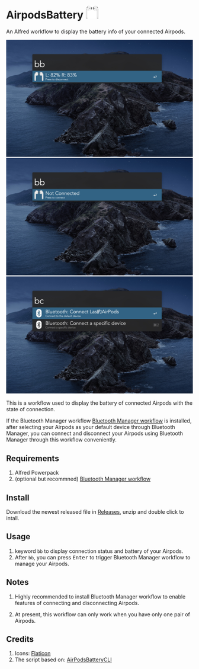 # AirpodsBattery ![](Images/logo.png)
An Alfred workflow to display the battery info of your connected Airpods.

![Scrennshot 1](Images/1.jpg)
![Scrennshot 2](Images/2.jpg)
![Scrennshot 3](Images/3.jpg)

This is a workflow used to display the battery of connected Airpods with the state of connection.

If the Bluetooth Manager workflow [Bluetooth Manager workflow](https://github.com/bmunoz89/alfred-wf-bluetooth-manager)
is installed, after selecting your Airpods as your default device through Bluetooth Manager, you can connect and disconnect your Airpods using Bluetooth Manager through this workflow conveniently.

## Requirements

1. Alfred Powerpack
2. (optional but recommned) [Bluetooth Manager workflow](https://github.com/bmunoz89/alfred-wf-bluetooth-manager)

## Install

Download the newest released file in [Releases](https://github.com/BeneathCloud/AirpodsBattery/releases), unzip and double click to intall.

## Usage

1. keyword `bb` to display connection status and battery of your Airpods.
2. After `bb`, you can press <kbd>Enter</kbd> to trigger Bluetooth Manager workflow to manage your Airpods.

## Notes

1. Highly recommended to install Bluetooth Manager workflow to enable features of connecting and disconnecting Airpods.

2. At present, this workflow can only work when you have only one pair of Airpods.

## Credits

1. Icons: [Flaticon](https://www.flaticon.com/)
2. The script based on: [AirPodsBatteryCLI](https://github.com/duk242/AirPodsBatteryCLI)
